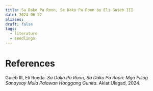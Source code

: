 ```yaml
---
title: Sa Dako Pa Roon, Sa Dako Pa Roon by Eli Guieb III
date: 2024-06-27
aliases: 
draft: false
tags:
  - literature
  - seedlings
---
```


# References

Guieb III, Eli Rueda. _Sa Dako Pa Roon, Sa Dako Pa Roon: Mga Piling Sanaysay Mula Palawan Hanggang Gunita_. Aklat Ulagad, 2024.